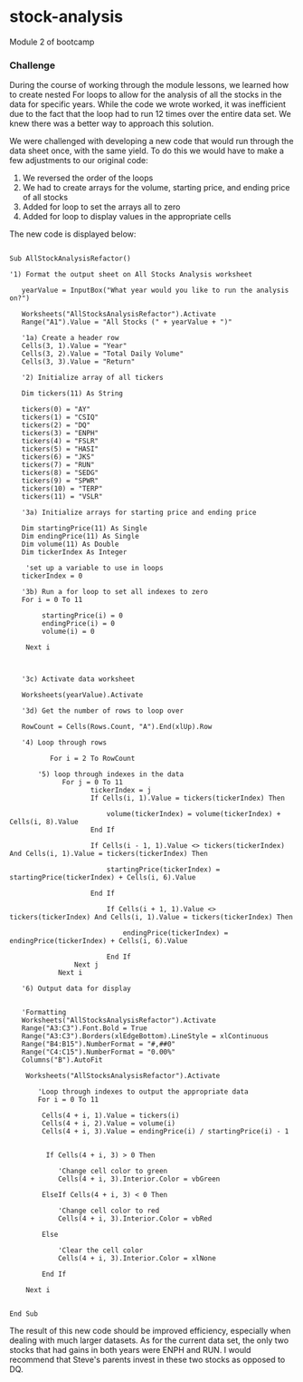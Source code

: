 # stock-analysis
Module 2 of bootcamp

### Challenge

During the course of working through the module lessons, we learned how to create nested For loops to allow for the analysis of all the stocks in the data for specific years.  While the code we wrote worked, it was inefficient due to the fact that the loop had to run 12 times over the entire data set. We knew there was a better way to approach this solution.

We were challenged with developing a new code that would run through the data sheet once, with the same yield. To do this we would have to make a few adjustments to our original code:

1. We reversed the order of the loops
2. We had to create arrays for the volume, starting price, and ending price of all stocks
3. Added for loop to set the arrays all to zero
4. Added  for loop to display values in the appropriate cells

The new code is displayed below:


```VBA

Sub AllStockAnalysisRefactor()

'1) Format the output sheet on All Stocks Analysis worksheet

   yearValue = InputBox("What year would you like to run the analysis on?")

   Worksheets("AllStocksAnalysisRefactor").Activate
   Range("A1").Value = "All Stocks (" + yearValue + ")"

   '1a) Create a header row
   Cells(3, 1).Value = "Year"
   Cells(3, 2).Value = "Total Daily Volume"
   Cells(3, 3).Value = "Return"

   '2) Initialize array of all tickers

   Dim tickers(11) As String

   tickers(0) = "AY"
   tickers(1) = "CSIQ"
   tickers(2) = "DQ"
   tickers(3) = "ENPH"
   tickers(4) = "FSLR"
   tickers(5) = "HASI"
   tickers(6) = "JKS"
   tickers(7) = "RUN"
   tickers(8) = "SEDG"
   tickers(9) = "SPWR"
   tickers(10) = "TERP"
   tickers(11) = "VSLR"

   '3a) Initialize arrays for starting price and ending price

   Dim startingPrice(11) As Single
   Dim endingPrice(11) As Single
   Dim volume(11) As Double
   Dim tickerIndex As Integer

    'set up a variable to use in loops
   tickerIndex = 0

   '3b) Run a for loop to set all indexes to zero
   For i = 0 To 11

        startingPrice(i) = 0
        endingPrice(i) = 0
        volume(i) = 0

    Next i



   '3c) Activate data worksheet

   Worksheets(yearValue).Activate

   '3d) Get the number of rows to loop over

   RowCount = Cells(Rows.Count, "A").End(xlUp).Row

   '4) Loop through rows

          For i = 2 To RowCount

       '5) loop through indexes in the data
             For j = 0 To 11
                    tickerIndex = j
                    If Cells(i, 1).Value = tickers(tickerIndex) Then

                        volume(tickerIndex) = volume(tickerIndex) + Cells(i, 8).Value
                    End If

                    If Cells(i - 1, 1).Value <> tickers(tickerIndex) And Cells(i, 1).Value = tickers(tickerIndex) Then

                        startingPrice(tickerIndex) = startingPrice(tickerIndex) + Cells(i, 6).Value

                    End If

                        If Cells(i + 1, 1).Value <> tickers(tickerIndex) And Cells(i, 1).Value = tickers(tickerIndex) Then

                            endingPrice(tickerIndex) = endingPrice(tickerIndex) + Cells(i, 6).Value

                        End If
                Next j
            Next i

   '6) Output data for display


   'Formatting
   Worksheets("AllStocksAnalysisRefactor").Activate
   Range("A3:C3").Font.Bold = True
   Range("A3:C3").Borders(xlEdgeBottom).LineStyle = xlContinuous
   Range("B4:B15").NumberFormat = "#,##0"
   Range("C4:C15").NumberFormat = "0.00%"
   Columns("B").AutoFit

    Worksheets("AllStocksAnalysisRefactor").Activate

       'Loop through indexes to output the appropriate data
       For i = 0 To 11

        Cells(4 + i, 1).Value = tickers(i)
        Cells(4 + i, 2).Value = volume(i)
        Cells(4 + i, 3).Value = endingPrice(i) / startingPrice(i) - 1


         If Cells(4 + i, 3) > 0 Then

            'Change cell color to green
            Cells(4 + i, 3).Interior.Color = vbGreen

        ElseIf Cells(4 + i, 3) < 0 Then

            'Change cell color to red
            Cells(4 + i, 3).Interior.Color = vbRed

        Else

            'Clear the cell color
            Cells(4 + i, 3).Interior.Color = xlNone

        End If

    Next i


End Sub
```

The result of this new code should be improved efficiency, especially when dealing with much larger datasets. As for the current data set, the only two stocks that had gains in both years were ENPH and RUN. I would recommend that Steve's parents invest in these two stocks as opposed to DQ.
